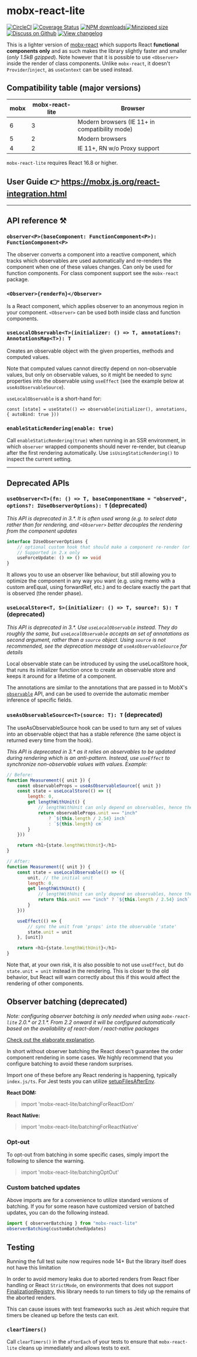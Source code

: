 # mobx-react-lite

[![CircleCI](https://circleci.com/gh/mobxjs/mobx-react-lite.svg?style=svg)](https://circleci.com/gh/mobxjs/mobx-react-lite)
[![Coverage Status](https://coveralls.io/repos/github/mobxjs/mobx-react-lite/badge.svg)](https://coveralls.io/github/mobxjs/mobx-react-lite)
[![NPM downloads](https://img.shields.io/npm/dm/mobx-react-lite.svg?style=flat)](https://npmjs.com/package/mobx-react-lite)[![Minzipped size](https://img.shields.io/bundlephobia/minzip/mobx-react-lite.svg)](https://bundlephobia.com/result?p=mobx-react-lite)
[![Discuss on Github](https://img.shields.io/badge/discuss%20on-GitHub-orange)](https://github.com/mobxjs/mobx/discussions)
[![View changelog](https://img.shields.io/badge/changelogs.xyz-Explore%20Changelog-brightgreen)](https://changelogs.xyz/mobx-react-lite)

This is a lighter version of [mobx-react](https://github.com/mobxjs/mobx-react) which supports React **functional components only** and as such makes the library slightly faster and smaller (_only 1.5kB gzipped_). Note however that it is possible to use `<Observer>` inside the render of class components.
Unlike `mobx-react`, it doesn't `Provider`/`inject`, as `useContext` can be used instead.

## Compatibility table (major versions)

| mobx | mobx-react-lite | Browser                                        |
| ---- | --------------- | ---------------------------------------------- |
| 6    | 3               | Modern browsers (IE 11+ in compatibility mode) |
| 5    | 2               | Modern browsers                                |
| 4    | 2               | IE 11+, RN w/o Proxy support                   |

`mobx-react-lite` requires React 16.8 or higher.

## User Guide 👉 https://mobx.js.org/react-integration.html

---

## API reference ⚒

### **`observer<P>(baseComponent: FunctionComponent<P>): FunctionComponent<P>`**

The observer converts a component into a reactive component, which tracks which observables are used automatically and re-renders the component when one of these values changes.
Can only be used for function components. For class component support see the `mobx-react` package.

### **`<Observer>{renderFn}</Observer>`**

Is a React component, which applies observer to an anonymous region in your component. `<Observer>` can be used both inside class and function components.

### **`useLocalObservable<T>(initializer: () => T, annotations?: AnnotationsMap<T>): T`**

Creates an observable object with the given properties, methods and computed values.

Note that computed values cannot directly depend on non-observable values, but only on observable values, so it might be needed to sync properties into the observable using `useEffect` (see the example below at `useAsObservableSource`).

`useLocalObservable` is a short-hand for:

`const [state] = useState(() => observable(initializer(), annotations, { autoBind: true }))`

### **`enableStaticRendering(enable: true)`**

Call `enableStaticRendering(true)` when running in an SSR environment, in which `observer` wrapped components should never re-render, but cleanup after the first rendering automatically. Use `isUsingStaticRendering()` to inspect the current setting.

---

## Deprecated APIs

### **`useObserver<T>(fn: () => T, baseComponentName = "observed", options?: IUseObserverOptions): T`** (deprecated)

_This API is deprecated in 3.\*. It is often used wrong (e.g. to select data rather than for rendering, and `<Observer>` better decouples the rendering from the component updates_

```ts
interface IUseObserverOptions {
    // optional custom hook that should make a component re-render (or not) upon changes
    // Supported in 2.x only
    useForceUpdate: () => () => void
}
```

It allows you to use an observer like behaviour, but still allowing you to optimize the component in any way you want (e.g. using memo with a custom areEqual, using forwardRef, etc.) and to declare exactly the part that is observed (the render phase).

### **`useLocalStore<T, S>(initializer: () => T, source?: S): T`** (deprecated)

_This API is deprecated in 3.\*. Use `useLocalObservable` instead. They do roughly the same, but `useLocalObservable` accepts an set of annotations as second argument, rather than a `source` object. Using `source` is not recommended, see the deprecation message at `useAsObservableSource` for details_

Local observable state can be introduced by using the useLocalStore hook, that runs its initializer function once to create an observable store and keeps it around for a lifetime of a component.

The annotations are similar to the annotations that are passed in to MobX's [`observable`](https://mobx.js.org/observable.html#available-annotations) API, and can be used to override the automatic member inference of specific fields.

### **`useAsObservableSource<T>(source: T): T`** (deprecated)

The useAsObservableSource hook can be used to turn any set of values into an observable object that has a stable reference (the same object is returned every time from the hook).

_This API is deprecated in 3.\* as it relies on observables to be updated during rendering which is an anti-pattern. Instead, use `useEffect` to synchronize non-observable values with values. Example:_

```javascript
// Before:
function Measurement({ unit }) {
    const observableProps = useAsObservableSource({ unit })
    const state = useLocalStore(() => ({
        length: 0,
        get lengthWithUnit() {
            // lengthWithUnit can only depend on observables, hence the above conversion with `useAsObservableSource`
            return observableProps.unit === "inch"
                ? `${this.length / 2.54} inch`
                : `${this.length} cm`
        }
    }))

    return <h1>{state.lengthWithUnit}</h1>
}

// After:
function Measurement({ unit }) {
    const state = useLocalObservable(() => ({
        unit, // the initial unit
        length: 0,
        get lengthWithUnit() {
            // lengthWithUnit can only depend on observables, hence the above conversion with `useAsObservableSource`
            return this.unit === "inch" ? `${this.length / 2.54} inch` : `${this.length} cm`
        }
    }))

    useEffect(() => {
        // sync the unit from 'props' into the observable 'state'
        state.unit = unit
    }, [unit])

    return <h1>{state.lengthWithUnit}</h1>
}
```

Note that, at your own risk, it is also possible to not use `useEffect`, but do `state.unit = unit` instead in the rendering.
This is closer to the old behavior, but React will warn correctly about this if this would affect the rendering of other components.

## Observer batching (deprecated)

_Note: configuring observer batching is only needed when using `mobx-react-lite` 2.0.* or 2.1.*. From 2.2 onward it will be configured automatically based on the availability of react-dom / react-native packages_

[Check out the elaborate explanation](https://github.com/mobxjs/mobx-react/pull/787#issuecomment-573599793).

In short without observer batching the React doesn't guarantee the order component rendering in some cases. We highly recommend that you configure batching to avoid these random surprises.

Import one of these before any React rendering is happening, typically `index.js/ts`. For Jest tests you can utilize [setupFilesAfterEnv](https://jestjs.io/docs/en/configuration#setupfilesafterenv-array).

**React DOM:**

> import 'mobx-react-lite/batchingForReactDom'

**React Native:**

> import 'mobx-react-lite/batchingForReactNative'

### Opt-out

To opt-out from batching in some specific cases, simply import the following to silence the warning.

> import 'mobx-react-lite/batchingOptOut'

### Custom batched updates

Above imports are for a convenience to utilize standard versions of batching. If you for some reason have customized version of batched updates, you can do the following instead.

```js
import { observerBatching } from "mobx-react-lite"
observerBatching(customBatchedUpdates)
```

## Testing

Running the full test suite now requires node 14+
But the library itself does not have this limitation

In order to avoid memory leaks due to aborted renders from React
fiber handling or React `StrictMode`, on environments that does not support [FinalizationRegistry](https://developer.mozilla.org/en-US/docs/Web/JavaScript/Reference/Global_Objects/FinalizationRegistry), this library needs to
run timers to tidy up the remains of the aborted renders.

This can cause issues with test frameworks such as Jest
which require that timers be cleaned up before the tests
can exit.

### **`clearTimers()`**

Call `clearTimers()` in the `afterEach` of your tests to ensure
that `mobx-react-lite` cleans up immediately and allows tests
to exit.
